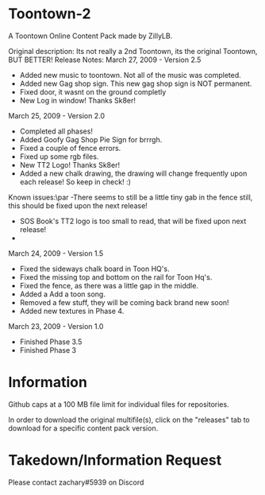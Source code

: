 # Toontown-2

A Toontown Online Content Pack made by ZillyLB.

Original description:
Its not really a 2nd Toontown, its the original Toontown, BUT BETTER!
Release Notes:
March 27, 2009 - Version 2.5
- Added new music to toontown. Not all of the music was completed.
- Added new Gag shop sign. This new gag shop sign is NOT permanent.
- Fixed door, it wasnt on the ground completly
- New Log in window! Thanks Sk8er!

March 25, 2009 - Version 2.0
- Completed all phases!
- Added Goofy Gag Shop Pie Sign for brrrgh.
- Fixed a couple of fence errors.
- Fixed up some rgb files.
- New TT2 Logo! Thanks Sk8er!
- Added a new chalk drawing, the drawing will change frequently upon each release! So keep in check! :)


Known issues:\par
-There seems to still be a little tiny gab in the fence still, this should be fixed upon the next release!
- SOS Book's TT2 logo is too small to read, that will be fixed upon next release!
- 


March 24, 2009 - Version 1.5
- Fixed the sideways chalk board in Toon HQ's.
- Fixed the missing top and bottom on the rail for Toon Hq's.
- Fixed the fence, as there was a little gap in the middle.
- Added a Add a toon song.
- Removed a few stuff, they will be coming back brand new soon!
- Added new textures in Phase 4.

March 23, 2009 - Version 1.0
- Finished Phase 3.5
- Finished Phase 3


# Information

Github caps at a 100 MB file limit for individual files for repositories.

In order to download the original multifile(s), click on the "releases" tab to download for a specific content pack version.



# Takedown/Information Request
Please contact zachary#5939 on Discord
